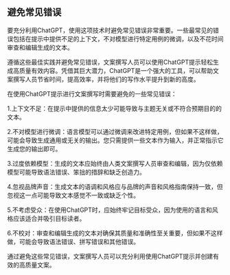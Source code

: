 ## 避免常见错误

要充分利用ChatGPT，使用这项技术时避免常见错误非常重要。一些最常见的错误包括在提示中提供不足的上下文，不对模型进行特定用例的微调，以及不花时间审查和编辑生成的文本。

遵循这些最佳实践并避免常见错误，文案撰写人员可以使用ChatGPT提示轻松生成高质量有效内容。凭借其巨大潜力，ChatGPT是一个强大的工具，可以帮助文案撰写人员节省时间，提高效率，并将他们的写作水平提升到新的高度。

在使用ChatGPT提示进行文案撰写时需要避免的一些常见错误：

1.上下文不足：在提示中提供的信息太少可能导致与主题无关或不符合预期目的的文本。

2.不对模型进行微调：语言模型可以通过微调来改进特定用例，但如果不这样做，可能会导致生成通用或无关的输出。您只需提供一些文本作为输入，并正常指示它生成您的输出即可。

3.过度依赖模型：生成的文本应始终由人类文案撰写人员审查和编辑，因为仅依赖模型可能导致语法错误、笨拙的措辞和缺乏创造力。

4.忽视品牌声音：生成文本的语调和风格应与品牌的声音和风格指南保持一致，但忽视这一点可能导致文本感觉不一致或缺乏个性。

5.不考虑受众：在使用ChatGPT时，应始终牢记目标受众，因为使用的语言和风格应该适合并吸引目标读者。

6.不校对：审查和编辑生成的文本对确保其质量和准确性至关重要，但如果不这样做，可能会导致语法错误、拼写错误和其他错误。

通过避免这些常见错误，文案撰写人员可以充分利用使用ChatGPT提示并创建有效的高质量文案。
